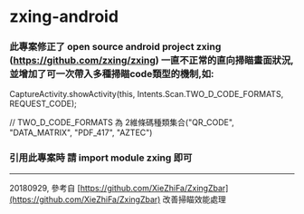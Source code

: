# zxing-android



### 此專案修正了 open source android project zxing (https://github.com/zxing/zxing) 一直不正常的直向掃瞄畫面狀況, 並增加了可一次帶入多種掃瞄code類型的機制,如:

CaptureActivity.showActivity(this, Intents.Scan.TWO_D_CODE_FORMATS, REQUEST_CODE);

// TWO_D_CODE_FORMATS 為 2維條碼種類集合("QR_CODE", "DATA_MATRIX", "PDF_417", "AZTEC")


### 引用此專案時 請 import module zxing 即可


* * *
20180929, 參考自 [https://github.com/XieZhiFa/ZxingZbar](https://github.com/XieZhiFa/ZxingZbar)
改善掃瞄效能處理
